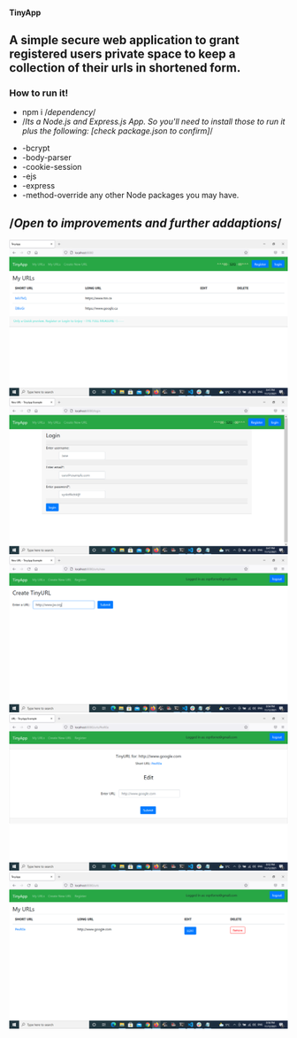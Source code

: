 #### TinyApp
## A simple secure web application to grant registered users private space to keep a collection of their urls in shortened form.

### How to run it!
* npm i /*dependency*/
* /*Its a Node.js and Express.js App. So you'll need to install those to run it plus the following: [check package.json to confirm]*/
- -bcrypt
- -body-parser
- -cookie-session
- -ejs
- -express
- -method-override any other Node packages you may have.

## /*Open to improvements and further addaptions*/

![Screenshot1](img1.png)
![Screenshot2](img2.png)
![Screenshot3](img3.png)
![Screenshot4](img4.png)
![Screenshot5](img5.png)